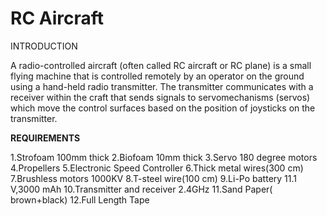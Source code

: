  <h1> RC Aircraft</h1>
INTRODUCTION

A radio-controlled aircraft (often called RC aircraft or RC plane) is a small flying machine that is controlled remotely by an operator on the ground using a hand-held radio transmitter. The transmitter communicates with a receiver within the craft that sends signals to servomechanisms (servos) which move the control surfaces based on the position of joysticks on the transmitter.

**REQUIREMENTS**

1.Strofoam 100mm thick
2.Biofoam 10mm thick
3.Servo 180 degree motors
4.Propellers
5.Electronic Speed Controller
6.Thick metal wires(300 cm)
7.Brushless motors 1000KV
8.T-steel wire(100 cm)
9.Li-Po battery 11.1 V,3000 mAh
10.Transmitter and receiver 2.4GHz 
11.Sand  Paper( brown+black)
12.Full Length Tape
